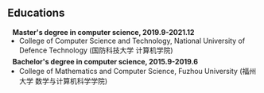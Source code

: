 ## Educations

<h4 style="margin:0 10px 0;">Master's degree in computer science, 2019.9-2021.12</h4>

<ul style="margin:0 0 5px;">
  <li><autocolor>College of Computer Science and Technology, National University of Defence Technology (国防科技大学 计算机学院)</autocolor></li>
</ul>

<h4 style="margin:0 10px 0;">Bachelor's degree in computer science, 2015.9-2019.6</h4>

<ul style="margin:0 0 5px;">
  <li><autocolor>College of Mathematics and Computer Science, Fuzhou University (福州大学 数学与计算机科学学院)</autocolor></li>
</ul>
